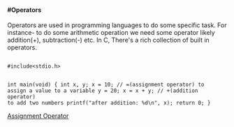 <h4>#Operators</h4>

<p>Operators are used in programming languages to do some specific task. For instance- to do some arithmetic operation we need some operator likely addition(+), subtraction(-) etc. In C,  There's a rich collection of built in operators.</p>
<code>
#include&lt;stdio.h&gt;

int main(void) {
	int x, y;
	x =  10;      // =(assignment operator) to assign a value to a variable 
	y = 20;
	x = x + y;    // +(addition operator) to add two numbers
	printf("after addition: %d\n", x);
	return 0;
}
</code>

<a href="#" class="post pull-right btn btn-sm btn-info" id="assignment_operator">Assignment Operator <span class="glyphicon glyphicon-forward"></span></a><br><br><br><br><br>